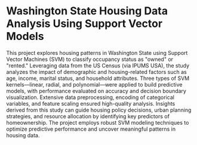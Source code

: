 # Washington State Housing Data Analysis Using Support Vector Models  

This project explores housing patterns in Washington State using Support Vector Machines (SVM) to classify occupancy status as "owned" or "rented." Leveraging data from the US Census (via IPUMS USA), the study analyzes the impact of demographic and housing-related factors such as age, income, marital status, and household attributes. Three types of SVM kernels—linear, radial, and polynomial—were applied to build predictive models, with performance evaluated on accuracy and decision boundary visualization. Extensive data preprocessing, encoding of categorical variables, and feature scaling ensured high-quality analysis. Insights derived from this study can guide housing policy decisions, urban planning strategies, and resource allocation by identifying key predictors of homeownership. The project employs robust SVM modeling techniques to optimize predictive performance and uncover meaningful patterns in housing data.
